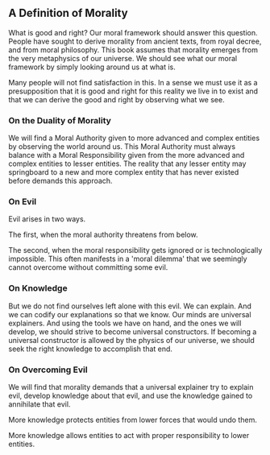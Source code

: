 ## A Definition of Morality

What is good and right? Our moral framework should answer this question. People have sought to derive morality from ancient texts, from royal decree, and from moral philosophy. This book assumes that morality emerges from the very metaphysics of our universe. We should see what our moral framework by simply looking around us at what is.

Many people will not find satisfaction in this. In a sense we must use it as a presupposition that it is good and right for this reality we live in to exist and that we can derive the good and right by observing what we see.

### On the Duality of Morality

We will find a Moral Authority given to more advanced and complex entities by observing the world around us. This Moral Authority must always balance with a Moral Responsibility given from the more advanced and complex entities to lesser entities. The reality that any lesser entity may springboard to a new and more complex entity that has never existed before demands this approach.

### On Evil

Evil arises in two ways.

The first, when the moral authority threatens from below.

The second, when the moral responsibility gets ignored or is technologically impossible. This often manifests in a 'moral dilemma' that we seemingly cannot overcome without committing some evil.

### On Knowledge

But we do not find ourselves left alone with this evil. We can explain. And we can codify our explanations so that we know. Our minds are universal explainers. And using the tools we have on hand, and the ones we will develop, we should strive to become universal constructors. If becoming a universal constructor is allowed by the physics of our universe, we should seek the right knowledge to accomplish that end.

### On Overcoming Evil

We will find that morality demands that a universal explainer try to explain evil, develop knowledge about that evil, and use the knowledge gained to annihilate that evil.

More knowledge protects entities from lower forces that would undo them.

More knowledge allows entities to act with proper responsibility to lower entities.

